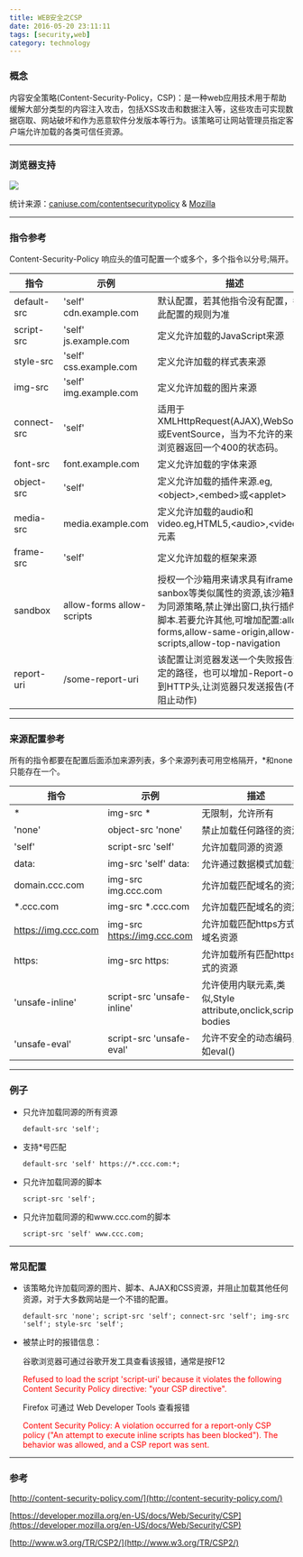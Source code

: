 ```yaml
---
title: WEB安全之CSP
date: 2016-05-20 23:11:11
tags: [security,web]
category: technology
---
```

### 概念
内容安全策略(Content-Security-Policy，CSP)：是一种web应用技术用于帮助缓解大部分类型的内容注入攻击，包括XSS攻击和数据注入等，这些攻击可实现数据窃取、网站破坏和作为恶意软件分发版本等行为。该策略可让网站管理员指定客户端允许加载的各类可信任资源。

***

### 浏览器支持

![](image/607348-20151208141131543-187859986.png)

统计来源：[caniuse.com/contentsecuritypolicy](http://caniuse.com/#feat=contentsecuritypolicy) & [Mozilla](https://hacks.mozilla.org/2013/05/content-security-policy-1-0-lands-in-firefox-aurora/)

***

### 指令参考

Content-Security-Policy 响应头的值可配置一个或多个，多个指令以分号;隔开。

 指令          | 示例                   | 描述    
 ------------- | ---------------------  | ----- 
 default-src   | 'self' cdn.example.com | 默认配置，若其他指令没有配置，都以此配置的规则为准
 script-src    | 'self' js.example.com  | 定义允许加载的JavaScript来源
 style-src     | 'self' css.example.com | 定义允许加载的样式表来源
 img-src       | 'self' img.example.com | 定义允许加载的图片来源
 connect-src   | 'self'                 | 适用于XMLHttpRequest(AJAX),WebSocket或EventSource，当为不允许的来源，浏览器返回一个400的状态码。
 font-src      | font.example.com       | 定义允许加载的字体来源
 object-src    | 'self'                 | 定义允许加载的插件来源.eg,<object\>,<embed\>或<applet\>
 media-src     | media.example.com      | 定义允许加载的audio和video.eg,HTML5,<audio\>,<video\>元素
 frame-src     | 'self'                 | 定义允许加载的框架来源
 sandbox       | allow-forms allow-scripts |授权一个沙箱用来请求具有iframe sanbox等类似属性的资源,该沙箱默认为同源策略,禁止弹出窗口,执行插件和脚本.若要允许其他,可增加配置:allow-forms,allow-same-origin,allow-scripts,allow-top-navigation
 report-uri    | /some-report-uri       |该配置让浏览器发送一个失败报告到指定的路径，也可以增加-Report-only到HTTP头,让浏览器只发送报告(不做阻止动作)

***

### 来源配置参考

所有的指令都要在配置后面添加来源列表，多个来源列表可用空格隔开，*和none只能存在一个。

 指令          | 示例                   | 描述    
 ------------- | ---------------------  | ----- 
 \*            | img-src *              | 无限制，允许所有
 'none'        | object-src 'none'      | 禁止加载任何路径的资源
 'self'        | script-src 'self'      | 允许加载同源的资源
 data:         | img-src 'self' data:   | 允许通过数据模式加载资源
 domain.ccc.com | img-src img.ccc.com   | 允许加载匹配域名的资源
 *.ccc.com     | img-src *.ccc.com      | 允许加载匹配域名的资源
 https://img.ccc.com | img-src https://img.ccc.com | 允许加载匹配https方式的域名资源
 https:        | img-src https:         | 允许加载所有匹配https方式的资源
 'unsafe-inline' | script-src 'unsafe-inline' | 允许使用内联元素,类似,Style attribute,onclick,scripttag bodies
 'unsafe-eval' | script-src 'unsafe-eval' | 允许不安全的动态编码，例如eval()

*** 

### 例子

* 只允许加载同源的所有资源

    `default-src 'self';`

* 支持*号匹配

    `default-src 'self' https://*.ccc.com:*;`

* 只允许加载同源的脚本

	`script-src 'self';`

* 只允许加载同源的和www.ccc.com的脚本

	`script-src 'self' www.ccc.com;`

***

### 常见配置

* 该策略允许加载同源的图片、脚本、AJAX和CSS资源，并阻止加载其他任何资源，对于大多数网站是一个不错的配置。

	`default-src 'none'; script-src 'self'; connect-src 'self'; img-src 'self'; style-src 'self';`
 

* 被禁止时的报错信息：

	谷歌浏览器可通过谷歌开发工具查看该报错，通常是按F12

	<font color=red>Refused to load the script 'script-uri' because it violates the following Content Security Policy directive: "your CSP directive".</font>

	Firefox 可通过 Web Developer Tools 查看报错

	<font color=red>Content Security Policy: A violation occurred for a report-only CSP policy ("An attempt to execute inline scripts has been blocked"). The behavior was allowed, and a CSP report was sent.</font>
 

 

*** 

### 参考

[http://content-security-policy.com/](http://content-security-policy.com/)

[https://developer.mozilla.org/en-US/docs/Web/Security/CSP](https://developer.mozilla.org/en-US/docs/Web/Security/CSP)

[http://www.w3.org/TR/CSP2/](http://www.w3.org/TR/CSP2/)